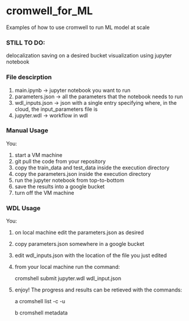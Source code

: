# cromwell_for_ML
Examples of how to use cromwell to run ML model at scale 


### STILL TO DO:
delocalization saving on a desired bucket
visualization using jupyter notebook

### File descirption
1. main.ipynb -> jupyter notebook you want to run
2. parameters.json -> all the parameters that the notebook needs to run
3. wdl_inputs.json -> json with a single entry specifying where, in the cloud, the input_parameters file is 
4. jupyter.wdl -> workflow in wdl 


### Manual Usage
You:
1. start a VM machine
2. git pull the code from your repository
3. copy the train_data and test_data inside the execution directory 
4. copy the parameters.json inside the execution directory
5. run the jupyter notebook from top-to-bottom
6. save the results into a google bucket
7. turn off the VM machine

### WDL Usage
You:
1. on local machine edit the parameters.json as desired
2. copy parameters.json somewhere in a google bucket
3. edit wdl_inputs.json with the location of the file you just edited
4. from your local machine run the command:

   cromshell submit jupyter.wdl wdl_input.json 

5. enjoy! The progress and results can be retieved with the commands:

   a cromshell list -c -u
   
   b cromshell metadata

